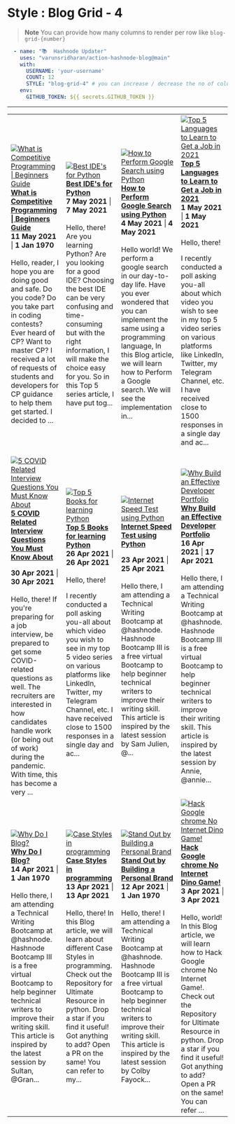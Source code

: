# Style : Blog Grid - 4

> **Note** You can provide how many columns to render per row like `blog-grid-{number}`

```yaml
  - name: "📚  Hashnode Updater"
    uses: "varunsridharan/action-hashnode-blog@main"
    with:
      USERNAME: 'your-username'
      COUNT: 12
      STYLE: "blog-grid-4" # you can increase / decrease the no of columns to render by changing the value 4
    env:
      GITHUB_TOKEN: ${{ secrets.GITHUB_TOKEN }}
```

---

<!-- HASHNODE_BLOG:START -->
<table><tr><td><a href="https://ayushi7rawat.hashnode.dev/what-is-competitive-programming-or-beginners-guide-ckok68rut0191gts158dnara3" title="What is Competitive Programming | Beginners Guide"><img src="https://cdn.hashnode.com/res/hashnode/image/upload/v1620745847586/z2o2ePRRf.png" alt="What is Competitive Programming | Beginners Guide"   /></a>
<a href="https://ayushi7rawat.hashnode.dev/what-is-competitive-programming-or-beginners-guide-ckok68rut0191gts158dnara3" title="What is Competitive Programming | Beginners Guide"><strong>What is Competitive Programming | Beginners Guide</strong></a>
<div><strong>11 May 2021</strong> | <strong>1 Jan 1970</strong></div>
<br/> Hello, reader,
I hope you are doing good and safe. 
Do you code? Do you take part in coding contests? Ever heard of CP? Want to master CP? I received a lot of requests of students and developers for CP guidance to help them get started. I decided to ...</td><td><a href="https://ayushi7rawat.hashnode.dev/best-ides-for-python-ckodsax420doxeps11p2t9nn6" title="Best IDE's for Python"><img src="https://cdn.hashnode.com/res/hashnode/image/upload/v1620359299099/a4lQNbGNB.png" alt="Best IDE's for Python"   /></a>
<a href="https://ayushi7rawat.hashnode.dev/best-ides-for-python-ckodsax420doxeps11p2t9nn6" title="Best IDE's for Python"><strong>Best IDE's for Python</strong></a>
<div><strong>7 May 2021</strong> | <strong>7 May 2021</strong></div>
<br/> Hello, there!
Are you learning Python? Are you looking for a good IDE? Choosing the best IDE can be very confusing and time-consuming but with the right information, I will make the choice easy for you. So in this Top 5 series article, I have put tog...</td><td><a href="https://ayushi7rawat.hashnode.dev/how-to-perform-google-search-using-python-cko9hi3we01hlgws1dsbsc80d" title="How to Perform Google Search using Python"><img src="https://cdn.hashnode.com/res/hashnode/image/upload/v1620093410248/2pEZvW2qH.png" alt="How to Perform Google Search using Python"   /></a>
<a href="https://ayushi7rawat.hashnode.dev/how-to-perform-google-search-using-python-cko9hi3we01hlgws1dsbsc80d" title="How to Perform Google Search using Python"><strong>How to Perform Google Search using Python</strong></a>
<div><strong>4 May 2021</strong> | <strong>4 May 2021</strong></div>
<br/> Hello world!
We perform a google search in our day-to-day life. Have you ever wondered that you can implement the same using a programming language, In this Blog article, we will learn how to Perform a Google search. We will see the implementation in...</td><td><a href="https://ayushi7rawat.hashnode.dev/top-5-languages-to-learn-to-get-a-job-in-2021-cko5akwg005d083s12amfhu9z" title="Top 5 Languages to Learn to Get a Job in 2021"><img src="https://cdn.hashnode.com/res/hashnode/image/upload/v1619839997997/hVAAQHAwa.png" alt="Top 5 Languages to Learn to Get a Job in 2021"   /></a>
<a href="https://ayushi7rawat.hashnode.dev/top-5-languages-to-learn-to-get-a-job-in-2021-cko5akwg005d083s12amfhu9z" title="Top 5 Languages to Learn to Get a Job in 2021"><strong>Top 5 Languages to Learn to Get a Job in 2021</strong></a>
<div><strong>1 May 2021</strong> | <strong>1 May 2021</strong></div>
<br/> Hello, there!

I recently conducted a poll asking you-all about which video you wish to see in my top 5 video series on various platforms like LinkedIn, Twitter, my Telegram Channel, etc. I have received close to 1500 responses in a single day and ac...</td></tr><tr><td><a href="https://ayushi7rawat.hashnode.dev/5-covid-related-interview-questions-you-must-know-about-cko3rsyld06o7els13pj7d7r0" title="5 COVID Related Interview Questions You Must Know About"><img src="https://cdn.hashnode.com/res/hashnode/image/upload/v1619753180803/0gTfiGJE5.png" alt="5 COVID Related Interview Questions You Must Know About"   /></a>
<a href="https://ayushi7rawat.hashnode.dev/5-covid-related-interview-questions-you-must-know-about-cko3rsyld06o7els13pj7d7r0" title="5 COVID Related Interview Questions You Must Know About"><strong>5 COVID Related Interview Questions You Must Know About</strong></a>
<div><strong>30 Apr 2021</strong> | <strong>30 Apr 2021</strong></div>
<br/> Hello, there!
If you're preparing for a job interview, be prepared to get some COVID-related questions as well. The recruiters are interested in how candidates handle work (or being out of work) during the pandemic. With time, this has become a very ...</td><td><a href="https://ayushi7rawat.hashnode.dev/top-5-books-for-learning-python-ckny5kj8d0ch2g1s1budvc8ey" title="Top 5 Books for learning Python"><img src="https://cdn.hashnode.com/res/hashnode/image/upload/v1619087902902/37wiikRkG.png" alt="Top 5 Books for learning Python"   /></a>
<a href="https://ayushi7rawat.hashnode.dev/top-5-books-for-learning-python-ckny5kj8d0ch2g1s1budvc8ey" title="Top 5 Books for learning Python"><strong>Top 5 Books for learning Python</strong></a>
<div><strong>26 Apr 2021</strong> | <strong>26 Apr 2021</strong></div>
<br/> Hello, there!

I recently conducted a poll asking you-all about which video you wish to see in my top 5 video series on various platforms like LinkedIn, Twitter, my Telegram Channel, etc. I have received close to 1500 responses in a single day and ac...</td><td><a href="https://ayushi7rawat.hashnode.dev/internet-speed-test-using-python-cknugj1m50c4lbts1hj7q5e1x" title="Internet Speed Test using Python"><img src="https://cdn.hashnode.com/res/hashnode/image/upload/v1619189612670/eqIAccCqv.png" alt="Internet Speed Test using Python"   /></a>
<a href="https://ayushi7rawat.hashnode.dev/internet-speed-test-using-python-cknugj1m50c4lbts1hj7q5e1x" title="Internet Speed Test using Python"><strong>Internet Speed Test using Python</strong></a>
<div><strong>23 Apr 2021</strong> | <strong>25 Apr 2021</strong></div>
<br/> Hello there,
I am attending a Technical Writing Bootcamp at @hashnode. Hashnode Bootcamp III is a free virtual Bootcamp to help beginner technical writers to improve their writing skill. This article is inspired by the latest session by Sam Julien, @...</td><td><a href="https://ayushi7rawat.hashnode.dev/why-build-an-effective-developer-portfolio-cknkf1x4q00hhbms17rs92452" title="Why Build an Effective Developer Portfolio"><img src="https://cdn.hashnode.com/res/hashnode/image/upload/v1618581112007/mSbPL6tTH.png" alt="Why Build an Effective Developer Portfolio"   /></a>
<a href="https://ayushi7rawat.hashnode.dev/why-build-an-effective-developer-portfolio-cknkf1x4q00hhbms17rs92452" title="Why Build an Effective Developer Portfolio"><strong>Why Build an Effective Developer Portfolio</strong></a>
<div><strong>16 Apr 2021</strong> | <strong>17 Apr 2021</strong></div>
<br/> Hello there, I am attending a Technical Writing Bootcamp at @hashnode. Hashnode Bootcamp III is a free virtual Bootcamp to help beginner technical writers to improve their writing skill. This article is inspired by the latest session by Annie, @annie...</td></tr><tr><td><a href="https://ayushi7rawat.hashnode.dev/why-do-i-blog-1-ckngzmcvw03gab3s1bscw6pwa" title="Why Do I Blog?"><img src="https://cdn.hashnode.com/res/hashnode/image/upload/v1618376404272/fABFKnQrAe.png" alt="Why Do I Blog?"   /></a>
<a href="https://ayushi7rawat.hashnode.dev/why-do-i-blog-1-ckngzmcvw03gab3s1bscw6pwa" title="Why Do I Blog?"><strong>Why Do I Blog?</strong></a>
<div><strong>14 Apr 2021</strong> | <strong>1 Jan 1970</strong></div>
<br/> Hello there, I am attending a Technical Writing Bootcamp at @hashnode. Hashnode Bootcamp III is a free virtual Bootcamp to help beginner technical writers to improve their writing skill. This article is inspired by the latest session by Sultan, @Gran...</td><td><a href="https://ayushi7rawat.hashnode.dev/case-styles-in-programming-cknffc8ls03dqxws126y4899u" title="Case Styles in programming"><img src="https://cdn.hashnode.com/res/hashnode/image/upload/v1618157098868/vRwQX-qKH.png" alt="Case Styles in programming"   /></a>
<a href="https://ayushi7rawat.hashnode.dev/case-styles-in-programming-cknffc8ls03dqxws126y4899u" title="Case Styles in programming"><strong>Case Styles in programming</strong></a>
<div><strong>13 Apr 2021</strong> | <strong>13 Apr 2021</strong></div>
<br/> Hello, there! In this Blog article, we will learn about different Case Styles in programming.
Check out the Repository for Ultimate Resource in python. Drop a star if you find it useful! Got anything to add? Open a PR on the same!
You can refer to my...</td><td><a href="https://ayushi7rawat.hashnode.dev/stand-out-by-building-a-personal-brand-ckne7tifq0018l2s17qsu1qnj" title="Stand Out by Building a Personal Brand"><img src="https://cdn.hashnode.com/res/hashnode/image/upload/v1618167890189/eJlF0fcCp.png" alt="Stand Out by Building a Personal Brand"   /></a>
<a href="https://ayushi7rawat.hashnode.dev/stand-out-by-building-a-personal-brand-ckne7tifq0018l2s17qsu1qnj" title="Stand Out by Building a Personal Brand"><strong>Stand Out by Building a Personal Brand</strong></a>
<div><strong>12 Apr 2021</strong> | <strong>1 Jan 1970</strong></div>
<br/> Hello, there!
I am attending a Technical Writing Bootcamp at @hashnode. Hashnode Bootcamp III is a free virtual Bootcamp to help beginner technical writers to improve their writing skill. This article is inspired by the latest session by Colby Fayock...</td><td><a href="https://ayushi7rawat.hashnode.dev/hack-google-chrome-no-internet-dino-game-ckn1dfnkj04tiyes120isf2oz" title="Hack Google chrome No Internet Dino Game!"><img src="https://cdn.hashnode.com/res/hashnode/image/upload/v1617424628032/ol9K48YPq.png" alt="Hack Google chrome No Internet Dino Game!"   /></a>
<a href="https://ayushi7rawat.hashnode.dev/hack-google-chrome-no-internet-dino-game-ckn1dfnkj04tiyes120isf2oz" title="Hack Google chrome No Internet Dino Game!"><strong>Hack Google chrome No Internet Dino Game!</strong></a>
<div><strong>3 Apr 2021</strong> | <strong>3 Apr 2021</strong></div>
<br/> Hello, world!    
In this Blog article, we will learn how to Hack Google chrome No Internet Game!.
Check out the Repository for Ultimate Resource in python. Drop a star if you find it useful! Got anything to add? Open a PR on the same!
You can refer ...</td></tr></table>
<!-- HASHNODE_BLOG:END -->